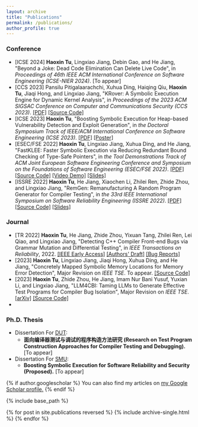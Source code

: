 ```yaml
---
layout: archive
title: "Publications"
permalink: /publications/
author_profile: true
---
```

### Conference
* [ICSE 2024] **Haoxin Tu**, Lingxiao Jiang, Debin Gao, and He Jiang, "Beyond a Joke: Dead Code Elimination Can Delete Live Code", in *Proceedings of 46th IEEE ACM International Conference on Software Engineering (ICSE-NIER 2024)*. [To appear]
 * [CCS 2023] Pansilu Pitigalaarachchi, Xuhua Ding, Haiqing Qiu, **Haoxin Tu**, Jiaqi Hong, and Lingxiao Jiang, "KRover: A Symbolic Execution Engine for Dynamic Kernel Analysis", in *Proceedings of the 2023 ACM SIGSAC Conference on Computer and Communications Security (CCS 2023)*. [[PDF]](https://haoxintu.github.io/files/ccs2023-KRover_camera_ready.pdf) [[Source Code]](https://github.com/KRoverSystems/KRover)
 * [ICSE 2023] **Haoxin Tu**, "Boosting Symbolic Execution for Heap-based Vulnerability Detection and Exploit Generation", in *the Doctoral Symposium Track of IEEE/ACM International Conference on Software Engineering (ICSE 2023)*. [[PDF]](https://haoxintu.github.io/files/icse23-ds-paper.pdf) [[Poster]](https://haoxintu.github.io/files/icse23-ds-poster.pdf)
 * [ESEC/FSE 2022] **Haoxin Tu**, Lingxiao Jiang, Xuhua Ding, and He Jiang, "FastKLEE: Faster Symbolic Execution via Reducing Redundant Bound Checking of Type-Safe Pointers", in *the Tool Demonstrations Track of ACM Joint European Software Engineering Conference and Symposium on the Foundations of Software Engineering (ESEC/FSE 2022)*. [[PDF]](https://haoxintu.github.io/files/fse2022-FastKLEE.pdf) [[Source Code]](https://github.com/haoxintu/FastKLEE) [[Video Demo]](https://youtu.be/iLLlZD384zM) [[Slides]](https://haoxintu.github.io/files/FastKLEE-slides.pdf)
 * [ISSRE 2022] **Haoxin Tu**, He Jiang, Xiaochen Li, Zhilei Ren, Zhide Zhou, and Lingxiao Jiang, "RemGen: Remanufacturing A Random Program Generator for Compiler Testing", in *the 33rd IEEE International Symposium on Software Reliability Engineering (ISSRE 2022)*. [[PDF]](https://haoxintu.github.io/files/issre2022-camera-ready.pdf) [[Source Code]](https://github.com/haoxintu/RemCCG) [[Slides]](https://haoxintu.github.io/files/RemGen-slides.pdf)


### Journal

 * [TR 2022] **Haoxin Tu**, He Jiang, Zhide Zhou, Yixuan Tang, Zhilei Ren, Lei Qiao, and Lingxiao Jiang, "Detecting C++ Compiler Front-end Bugs via Grammar Mutation and Differential Testing", in *IEEE Transactions on Reliability*, 2022. [[IEEE Early Access]](https://ieeexplore.ieee.org/document/9777893) [[Authors' Draft]](https://haoxintu.github.io/files/tr-2022-draft.pdf) [[Bug Reports]](https://github.com/haoxintu/CCOFT/blob/main/reported-bugs.md)
 *  [2023] **Haoxin Tu**, Lingxiao Jiang, Jiaqi Hong, Xuhua Ding, and He Jiang, "Concretely Mapped Symbolic Memory Locations
for Memory Error Detection", Major Revision on *IEEE TSE*. To appear. [[Source Code]](https://github.com/haoxintu/SymLoc)
 * [2023] **Haoxin Tu**, Zhide Zhou, He Jiang, Imam Nur Bani Yusuf, Yuxian Li, and Lingxiao Jiang, "LLM4CBI: Taming LLMs to Generate Effective Test Programs for Compiler Bug Isolation", Major Revision on *IEEE TSE*. [[arXiv]](https://haoxintu.github.io/files/llm4cbi-2023-arxiv.pdf) [[Source Code]](https://github.com/haoxintu/LLM4CBI)
 * 

 ### Ph.D. Thesis

 * Dissertation For [DUT](https://www.dlut.edu.cn/):
   * **面向编译器测试与调试的程序构造方法研究 (Research on Test Program Construction Approaches for Compiler Testing and Debugging).** [To appear]
 * Dissertation For [SMU](https://www.smu.edu.sg/):
   * **Boosting Symbolic Execution for Software Reliability and Security (Proposed).** [To appear]

{% if author.googlescholar %}
  You can also find my articles on <u><a href="{{author.googlescholar}}">my Google Scholar profile</a>.</u>
{% endif %}

{% include base_path %}

{% for post in site.publications reversed %}
  {% include archive-single.html %}
{% endfor %}
